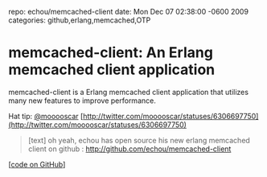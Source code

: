 repo: echou/memcached-client
date: Mon Dec 07 02:38:00 -0600 2009
categories: github,erlang,memcached,OTP

#  memcached-client: An Erlang memcached client application

memcached-client is a Erlang memcached client application that utilizes many new features to improve performance.

Hat tip: [@mooooscar](http://twitter.com/mooooscar) [http://twitter.com/mooooscar/statuses/6306697750](http://twitter.com/mooooscar/statuses/6306697750)

> [text] oh yeah, echou has open source his new erlang memcached client on github : http://github.com/echou/memcached-client

[[code on GitHub](http://github.com/echou/memcached-client)]
